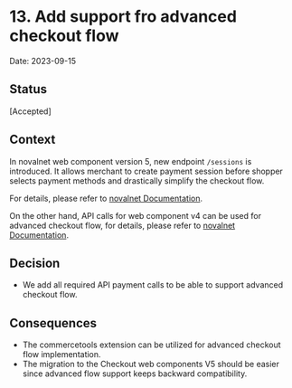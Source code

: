 # 13. Add support fro advanced checkout flow

Date: 2023-09-15

## Status

[Accepted]

## Context

In novalnet web component version 5, new endpoint `/sessions` is introduced. It allows merchant to create payment session
before shopper selects payment methods and drastically simplify the checkout flow.

For details, please refer to [novalnet Documentation](https://docs.novalnet.com/online-payments/web-components).

On the other hand, API calls for web component v4 can be used for advanced checkout flow, for details,
please refer to [novalnet Documentation](https://docs.novalnet.com/online-payments/build-your-integration/additional-use-cases/advanced-flow-integration/?platform=Web&integration=Components&version=5.39.1).

## Decision

- We add all required API payment calls to be able to support advanced checkout flow.    

## Consequences
- The commercetools extension can be utilized for advanced checkout flow implementation.
- The migration to the Checkout web components V5 should be easier since advanced flow support keeps backward compatibility.
